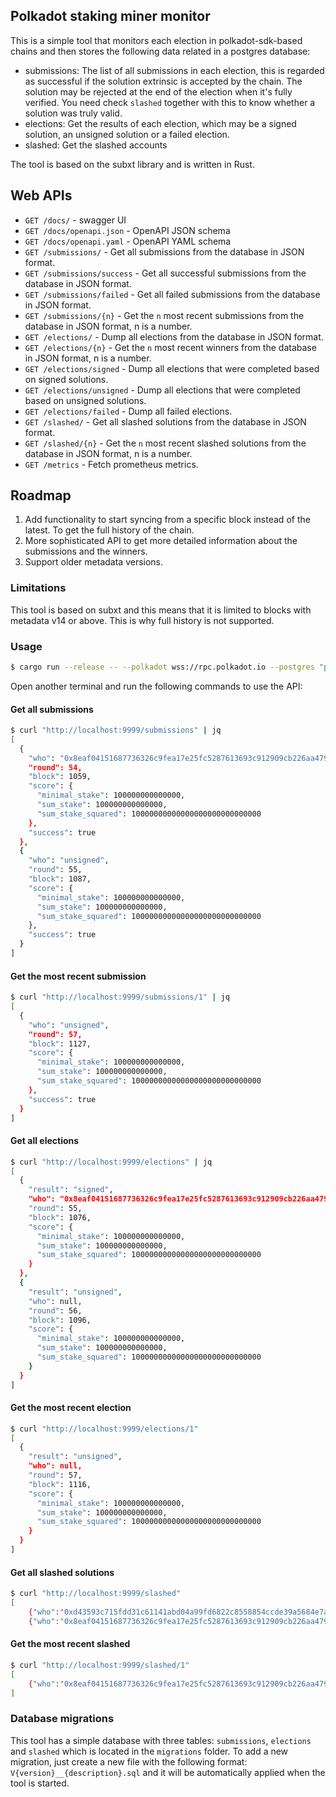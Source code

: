 ## Polkadot staking miner monitor

This is a simple tool that monitors each election in polkadot-sdk-based chains and
then stores the following data related in a postgres database:
- submissions: The list of all submissions in each election, this is regarded 
  as successful if the solution extrinsic is accepted by the chain. The solution may
  be rejected at the end of the election when it's fully verified. You need check `slashed`
  together with this to know whether a solution was truly valid.
- elections: Get the results of each election, which may be a signed solution, an unsigned solution or a failed election.
- slashed: Get the slashed accounts

The tool is based on the subxt library and is written in Rust.

## Web APIs
- `GET /docs/` - swagger UI
- `GET /docs/openapi.json` - OpenAPI JSON schema
- `GET /docs/openapi.yaml` - OpenAPI YAML schema
- `GET /submissions/` - Get all submissions from the database in JSON format.
- `GET /submissions/success` - Get all successful submissions from the database in JSON format.
- `GET /submissions/failed` - Get all failed submissions from the database in JSON format.
- `GET /submissions/{n}` - Get the `n` most recent submissions from the database in JSON format, n is a number.
- `GET /elections/` - Dump all elections from the database in JSON format.
- `GET /elections/{n}` - Get the `n` most recent winners from the database in JSON format, n is a number.
- `GET /elections/signed` - Dump all elections that were completed based on signed solutions.
- `GET /elections/unsigned` - Dump all elections that were completed based on unsigned solutions.
- `GET /elections/failed` - Dump all failed elections.
- `GET /slashed/` - Get all slashed solutions from the database in JSON format.
- `GET /slashed/{n}` - Get the `n` most recent slashed solutions from the database in JSON format, n is a number.
- `GET /metrics` - Fetch prometheus metrics.

## Roadmap

1. Add functionality to start syncing from a specific block instead of the latest. To get the full history of the chain.
2. More sophisticated API to get more detailed information about the submissions and the winners.
3. Support older metadata versions.

### Limitations

This tool is based on subxt and this means that it is limited to blocks with metadata v14
or above. This is why full history is not supported.

### Usage

```bash
$ cargo run --release -- --polkadot wss://rpc.polkadot.io --postgres "postgresql://user:pwd@localhost/polkadot"
```

Open another terminal and run the following commands to use the API:

#### Get all submissions

```bash
$ curl "http://localhost:9999/submissions" | jq
[
  {
    "who": "0x8eaf04151687736326c9fea17e25fc5287613693c912909cb226aa4794f26a48",
    "round": 54,
    "block": 1059,
    "score": {
      "minimal_stake": 100000000000000,
      "sum_stake": 100000000000000,
      "sum_stake_squared": 10000000000000000000000000000
    },
    "success": true
  },
  {
    "who": "unsigned",
    "round": 55,
    "block": 1087,
    "score": {
      "minimal_stake": 100000000000000,
      "sum_stake": 100000000000000,
      "sum_stake_squared": 10000000000000000000000000000
    },
    "success": true
  }
]
```

#### Get the most recent submission
```bash
$ curl "http://localhost:9999/submissions/1" | jq
[
  {
    "who": "unsigned",
    "round": 57,
    "block": 1127,
    "score": {
      "minimal_stake": 100000000000000,
      "sum_stake": 100000000000000,
      "sum_stake_squared": 10000000000000000000000000000
    },
    "success": true
  }
]
```

#### Get all elections

```bash
$ curl "http://localhost:9999/elections" | jq
[
  {
    "result": "signed",
    "who": "0x8eaf04151687736326c9fea17e25fc5287613693c912909cb226aa4794f26a48",
    "round": 55,
    "block": 1076,
    "score": {
      "minimal_stake": 100000000000000,
      "sum_stake": 100000000000000,
      "sum_stake_squared": 10000000000000000000000000000
    }
  },
  {
    "result": "unsigned",
    "who": null,
    "round": 56,
    "block": 1096,
    "score": {
      "minimal_stake": 100000000000000,
      "sum_stake": 100000000000000,
      "sum_stake_squared": 10000000000000000000000000000
    }
  }
]
```

#### Get the most recent election

```bash
$ curl "http://localhost:9999/elections/1"
[
  {
    "result": "unsigned",
    "who": null,
    "round": 57,
    "block": 1116,
    "score": {
      "minimal_stake": 100000000000000,
      "sum_stake": 100000000000000,
      "sum_stake_squared": 10000000000000000000000000000
    }
  }
]

```

#### Get all slashed solutions

```bash
$ curl "http://localhost:9999/slashed"
[
    {"who":"0xd43593c715fdd31c61141abd04a99fd6822c8558854ccde39a5684e7a56da27d","round":81,"block":1611,"amount":"2000034179670"},
    {"who":"0x8eaf04151687736326c9fea17e25fc5287613693c912909cb226aa4794f26a48","round":85,"block":1691,"amount":"2000034179670"}]
```

#### Get the most recent slashed

```bash
$ curl "http://localhost:9999/slashed/1"
[
    {"who":"0x8eaf04151687736326c9fea17e25fc5287613693c912909cb226aa4794f26a48","round":85,"block":1691,"amount":"2000034179670"}
]
```

### Database migrations

This tool has a simple database with three tables: `submissions`, `elections` and `slashed` which is located in the `migrations` folder.
To add a new migration, just create a new file with the following format: `V{version}__{description}.sql` and it will be automatically applied when the tool is started.
